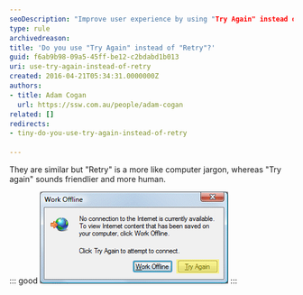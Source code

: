 ```yaml
---
seoDescription: "Improve user experience by using "Try Again" instead of "Retry", creating a friendlier and more human-like interaction."
type: rule
archivedreason: 
title: 'Do you use "Try Again" instead of "Retry"?'
guid: f6ab9b98-09a5-45ff-be12-c2bdabd1b013
uri: use-try-again-instead-of-retry
created: 2016-04-21T05:34:31.0000000Z
authors: 
- title: Adam Cogan
  url: https://ssw.com.au/people/adam-cogan
related: []
redirects:
- tiny-do-you-use-try-again-instead-of-retry

---
```


They are similar but "Retry" is a more like computer jargon, whereas "Try again" sounds friendlier and more human. 

<!--endintro-->

::: good
![Figure: Good example - Internet Explorer uses "Try Again" instead of "Retry"](try-again-not-retry.gif)
:::
